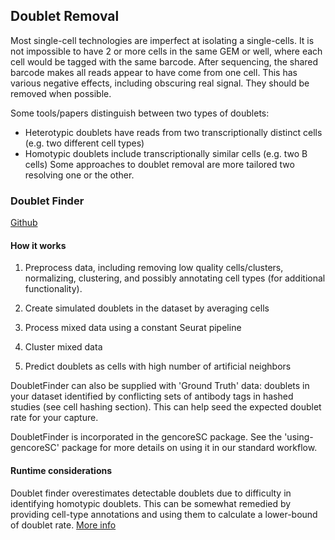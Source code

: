 ## Doublet Removal

Most single-cell technologies are imperfect at isolating a single-cells. 
It is not impossible to have 2 or more cells in the same GEM or well, 
where each cell would be tagged with the same barcode. After sequencing, 
the shared barcode makes all reads appear to have come from one cell. 
This has various negative effects, including obscuring real signal. 
They should be removed when possible. 

Some tools/papers distinguish between two types of doublets:
* Heterotypic doublets have reads from two transcriptionally distinct cells
(e.g. two different cell types)
* Homotypic doublets include transcriptionally similar cells (e.g. two B cells)
Some approaches to doublet removal are more tailored two resolving one or the other.  

### Doublet Finder

[Github](https://github.com/chris-mcginnis-ucsf/DoubletFinder)

#### How it works

1. Preprocess data, including removing low quality cells/clusters, normalizing, clustering, and possibly annotating cell types (for additional functionality).

1. Create simulated doublets in the dataset by averaging cells
2. Process mixed data using a constant Seurat pipeline
3. Cluster mixed data 
4. Predict doublets as cells with high number of artificial neighbors

DoubletFinder can also be supplied with 'Ground Truth' data: 
doublets in your dataset identified by conflicting sets of antibody 
tags in hashed studies (see cell hashing section). This can help seed
the expected doublet rate for your capture. 

DoubletFinder is incorporated in the gencoreSC package. See the 'using-gencoreSC' package for more details on using it in our standard workflow.

#### Runtime considerations

Doublet finder overestimates detectable doublets due to difficulty in identifying homotypic doublets. This can be somewhat remedied by providing cell-type annotations and using them to calculate a lower-bound of doublet rate.
[More info](https://github.com/chris-mcginnis-ucsf/DoubletFinder#doublet-number-estimation)
